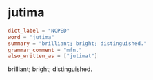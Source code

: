 # jutima

``` toml
dict_label = "NCPED"
word = "jutima"
summary = "brilliant; bright; distinguished."
grammar_comment = "mfn."
also_written_as = ["jutimat"]
```

brilliant; bright; distinguished.

